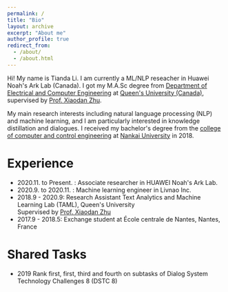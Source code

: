 ```yaml
---
permalink: /
title: "Bio"
layout: archive
excerpt: "About me"
author_profile: true
redirect_from: 
  - /about/
  - /about.html
---
```


Hi! My name is Tianda Li.
I am currently a ML/NLP reseacher in Huawei Noah's Ark Lab (Canada).
I got my M.A.Sc degree from [Department of Electrical and Computer Engineering](https://www.ece.queensu.ca/) at [Queen's University (Canada)](https://www.queensu.ca/), supervised by [Prof. Xiaodan Zhu](http://www.xiaodanzhu.com/).

My main research interests including natural language processing (NLP) and machine learning, and I am particularly interested in knowledge distillation and dialogues.
I received my bachelor's degree from the [college of computer and control engineering](https://cc.nankai.edu.cn/) at [Nankai University](https://www.intostudy.com/en/universities/nankai-university) in 2018.



# Experience
 * 2020.11. to Present. : Associate researcher in HUAWEI Noah's Ark Lab.
 * 2020.9. to 2020.11. : Machine learning engineer in Livnao Inc.
 * 2018.9 - 2020.9: Research Assistant Text Analytics and Machine Learning Lab (TAML), Queen's University  
 Supervised by [Prof. Xiaodan Zhu](http://www.xiaodanzhu.com/)
 * 2017.9 - 2018.5: Exchange student at École centrale de Nantes, Nantes, France 


# Shared Tasks
* 2019   Rank first, first, third and fourth on subtasks of Dialog System Technology Challenges 8 (DSTC 8)



